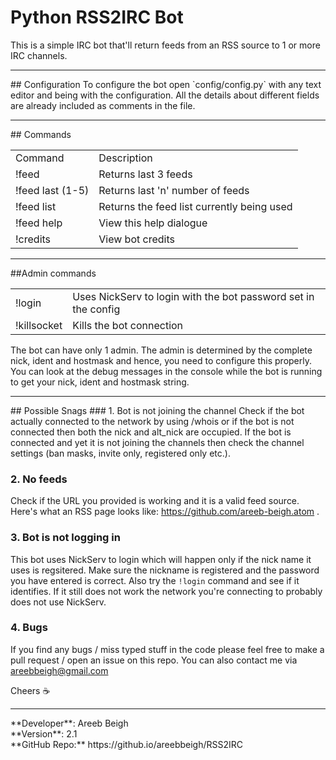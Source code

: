# Python RSS2IRC Bot

This is a simple IRC bot that'll return feeds from an RSS source to 1 or more IRC channels.
<hr>
## Configuration
To configure the bot open `config/config.py` with any text editor and being with the configuration. All the details about 
different fields are already included as comments in the file.

<hr>
## Commands
<table width="50%">
<td>Command</td>
<td>Description</td>
<tr>
<td>!feed</td><td>Returns last 3 feeds</td>
</tr>
<tr>
<td>!feed last (1-5)</td><td>Returns last 'n' number of feeds</td>
</tr>
<tr>
<td>!feed list</td><td>Returns the feed list currently being used</td>
</tr>
<tr>
<td>!feed help</td><td>View this help dialogue</td>
</tr>
<tr>
<td>!credits</td><td>View bot credits</td>
</tr>
</table>

<hr>
##Admin commands
<table>
<tr><td>!login</td><td>Uses NickServ to login with the bot password set in the config</td></tr>
<tr><td>!killsocket</td><td>Kills the bot connection</td></tr>
</table>

The bot can have only 1 admin. The admin is determined by the complete nick, ident and hostmask and hence, you need to configure this properly. You can look at the debug messages in the console while the bot is running to get your nick, ident
and hostmask string.

<hr>
## Possible Snags
### 1. Bot is not joining the channel
Check if the bot actually connected to the network by using /whois <bot_nick> or <bot_alt_nick> if the bot is not connected
then both the nick and alt_nick are occupied. If the bot is connected and yet it is not joining the channels then check the channel settings (ban masks, invite only, registered only etc.).

### 2. No feeds
Check if the URL you provided is working and it is a valid feed source. Here's what an RSS page looks like: https://github.com/areeb-beigh.atom
</a>.

### 3. Bot is not logging in
This bot uses NickServ to login which will happen only if the nick name it uses is regsitered. Make sure
the nickname is registered and the password you have entered is correct. Also try the `!login` command and see if it identifies. If it still does not work the network you're connecting to probably does not use NickServ.

### 4. Bugs
If you find any bugs / miss typed stuff in the code please feel free to make a pull request / open an issue on this repo.
You can also contact me via areebbeigh@gmail.com

Cheers :coffee:
<hr>
**Developer**: Areeb Beigh <areebbeigh@gmail.com><br>
**Version**: 2.1<br>
**GitHub Repo:** https://github.io/areebbeigh/RSS2IRC
